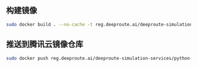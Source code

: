 ## 构建镜像
```sh
sudo docker build . --no-cache -t reg.deeproute.ai/deeproute-simulation-services/python-flask:v1.3
```


## 推送到腾讯云镜像仓库
``` sh
sudo docker push reg.deeproute.ai/deeproute-simulation-services/python-flask:v1.3
```